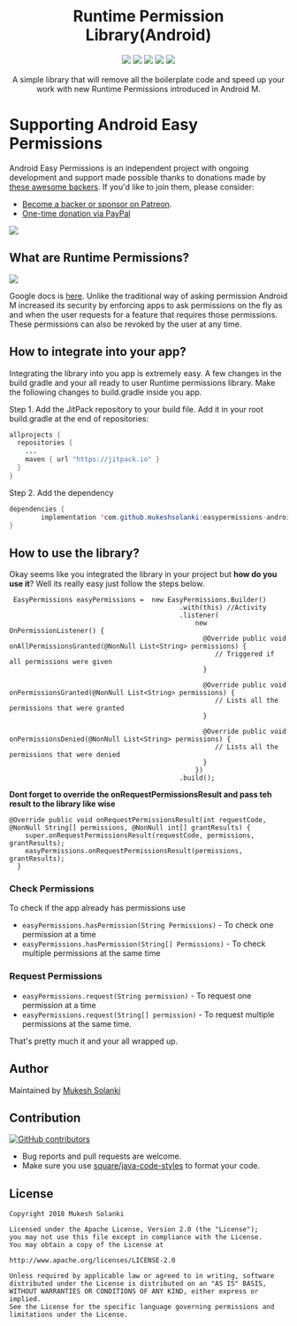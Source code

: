 <h1 align="center">Runtime Permission Library(Android)</h1>
<p align="center">
  <a class="badge-align" href="https://www.codacy.com/app/mukeshsolanki/easypermissions-android?utm_source=github.com&amp;utm_medium=referral&amp;utm_content=mukeshsolanki/easypermissions-android&amp;utm_campaign=Badge_Grade"><img src="https://api.codacy.com/project/badge/Grade/dd28ce7f922d4ad290c804283917f89d"/></a>
  <a href="https://jitpack.io/v/mukeshsolanki/easypermissions-android"><img src="https://jitpack.io/v/mukeshsolanki/easypermissions-android/month.svg"/></a>
  <a href="https://jitpack.io/#mukeshsolanki/easypermissions-android"> <img src="https://jitpack.io/v/mukeshsolanki/easypermissions-android.svg" /></a>
  <a href="https://circleci.com/gh/mukeshsolanki/easypermissions-android/tree/master"> <img src="https://circleci.com/gh/mukeshsolanki/easypermissions-android/tree/master.svg?style=shield" /></a>
  <a href="https://opensource.org/licenses/Apache-2.0"><img src="https://img.shields.io/badge/License-Apache%202.0-blue.svg"/></a>
  <br /><br />A simple library that will remove all the boilerplate code and speed up your work with new Runtime Permissions introduced in Android M.


# Supporting Android Easy Permissions

Android Easy Permissions is an independent project with ongoing development and support made possible thanks to donations made by [these awesome backers](BACKERS.md#sponsors). If you'd like to join them, please consider:

- [Become a backer or sponsor on Patreon](https://www.patreon.com/mukeshsolanki).
- [One-time donation via PayPal](https://www.paypal.me/mukeshsolanki)

<a href="https://www.patreon.com/bePatron?c=935498" alt="Become a Patron"><img src="https://c5.patreon.com/external/logo/become_a_patron_button.png" /></a>

## What are Runtime Permissions?

<img src="https://github.com/mukeshsolanki/easypermissions-android/blob/master/screenshot/android-working-with-marshmallow-permissions.png?raw=true" />

Google docs is [here](https://developer.android.com/preview/features/runtime-permissions.html). Unlike the traditional way of asking permission Android M increased its security by enforcing apps to ask permissions on the fly as and when the user requests for a feature that requires those permissions. These permissions can also be revoked by the user at any time.
## How to integrate into your app?
Integrating the library into you app is extremely easy. A few changes in the build gradle and your all ready to user Runtime permissions library. Make the following changes to build.gradle inside you app.

Step 1. Add the JitPack repository to your build file. Add it in your root build.gradle at the end of repositories:

```java
allprojects {
  repositories {
    ...
    maven { url "https://jitpack.io" }
  }
}
```
Step 2. Add the dependency
```java
dependencies {
        implementation 'com.github.mukeshsolanki:easypermissions-android:<latest-version>'
}
```

## How to use the library?
Okay seems like you integrated the library in your project but **how do you use it**? Well its really easy just follow the steps below.

```
 EasyPermissions easyPermissions =  new EasyPermissions.Builder()
                                           .with(this) //Activity
                                           .listener(
                                               new OnPermissionListener() {
                                                 @Override public void onAllPermissionsGranted(@NonNull List<String> permissions) {
                                                    // Triggered if all permissions were given
                                                 }

                                                 @Override public void onPermissionsGranted(@NonNull List<String> permissions) {
                                                    // Lists all the permissions that were granted
                                                 }

                                                 @Override public void onPermissionsDenied(@NonNull List<String> permissions) {
                                                    // Lists all the permissions that were denied
                                                 }
                                               })
                                           .build();
```

**Dont forget to override the onRequestPermissionsResult and pass teh result to the library like wise**
```
@Override public void onRequestPermissionsResult(int requestCode, @NonNull String[] permissions, @NonNull int[] grantResults) {
    super.onRequestPermissionsResult(requestCode, permissions, grantResults);
    easyPermissions.onRequestPermissionsResult(permissions, grantResults);
  }
```

### Check Permissions
To check if the app already has permissions use
* `easyPermissions.hasPermission(String Permissions)` - To check one permission at a time
* `easyPermissions.hasPermission(String[] Permissions)` - To check multiple permissions at the same time

### Request Permissions
* `easyPermissions.request(String permission)` - To request one permission at a time
* `easyPermissions.request(String[] permission)` - To request multiple permissions at the same time.

That's pretty much it and your all wrapped up.

## Author
Maintained by [Mukesh Solanki](https://www.github.com/mukeshsolanki)

## Contribution
[![GitHub contributors](https://img.shields.io/github/contributors/mukeshsolanki/App-Runtime-Permissions-Android.svg)](https://github.com/mukeshsolanki/App-Runtime-Permissions-Android/graphs/contributors)

* Bug reports and pull requests are welcome.
* Make sure you use [square/java-code-styles](https://github.com/square/java-code-styles) to format your code.

## License
```
Copyright 2018 Mukesh Solanki

Licensed under the Apache License, Version 2.0 (the "License");
you may not use this file except in compliance with the License.
You may obtain a copy of the License at

http://www.apache.org/licenses/LICENSE-2.0

Unless required by applicable law or agreed to in writing, software
distributed under the License is distributed on an "AS IS" BASIS,
WITHOUT WARRANTIES OR CONDITIONS OF ANY KIND, either express or implied.
See the License for the specific language governing permissions and
limitations under the License.
```